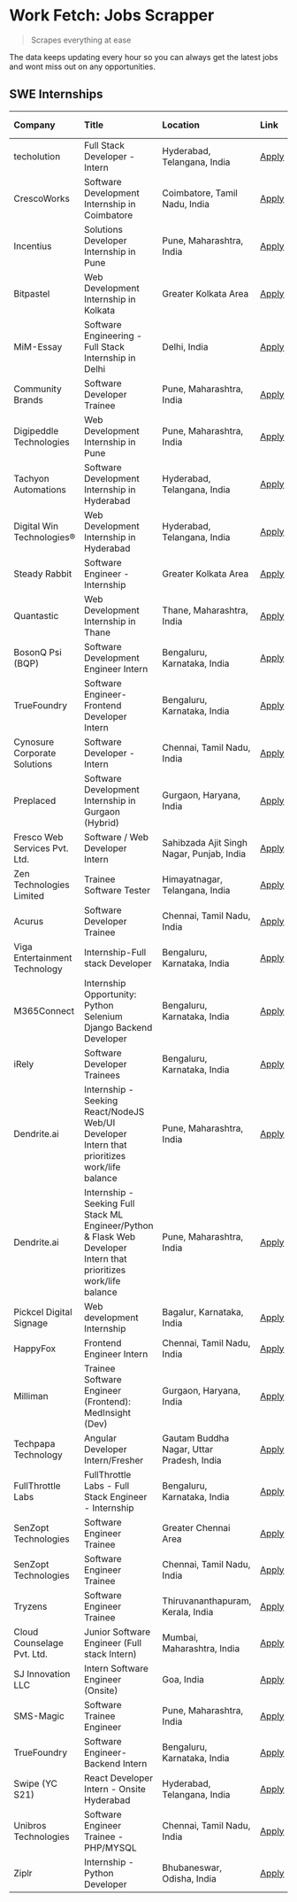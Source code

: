 # Work Fetch: Jobs Scrapper
> Scrapes everything at ease

The data keeps updating every hour so you can always get the latest jobs and wont miss out on any opportunities.

## SWE Internships
<!--START_SECTION:workfetch-->
| Company                       | Title                                                                                                              | Location                                  | Link                                                                                                                                                                                                                                                                                                                            | Date Posted   |
|:------------------------------|:-------------------------------------------------------------------------------------------------------------------|:------------------------------------------|:--------------------------------------------------------------------------------------------------------------------------------------------------------------------------------------------------------------------------------------------------------------------------------------------------------------------------------|:--------------|
| techolution                   | Full Stack Developer - Intern                                                                                      | Hyderabad, Telangana, India               | [Apply](https://in.linkedin.com/jobs/view/full-stack-developer-intern-at-techolution-3904814977?position=29&pageNum=0&refId=U0Dw3A1qsA6THuODuTtoTw%3D%3D&trackingId=h6HVpkQrqaVTHCu6P60pkA%3D%3D&trk=public_jobs_jserp-result_search-card)                                                                                      | 2024-04-18    |
| CrescoWorks                   | Software Development Internship in Coimbatore                                                                      | Coimbatore, Tamil Nadu, India             | [Apply](https://in.linkedin.com/jobs/view/software-development-internship-in-coimbatore-at-crescoworks-3904327953?position=9&pageNum=0&refId=U0Dw3A1qsA6THuODuTtoTw%3D%3D&trackingId=upJsll3WZg376FAkbm8%2FTw%3D%3D&trk=public_jobs_jserp-result_search-card)                                                                   | 2024-04-17    |
| Incentius                     | Solutions Developer Internship in Pune                                                                             | Pune, Maharashtra, India                  | [Apply](https://in.linkedin.com/jobs/view/solutions-developer-internship-in-pune-at-incentius-3904329499?position=15&pageNum=0&refId=U0Dw3A1qsA6THuODuTtoTw%3D%3D&trackingId=Xc%2F%2B%2FgKE0EPYeSsErbKc8w%3D%3D&trk=public_jobs_jserp-result_search-card)                                                                       | 2024-04-17    |
| Bitpastel                     | Web Development Internship in Kolkata                                                                              | Greater Kolkata Area                      | [Apply](https://in.linkedin.com/jobs/view/web-development-internship-in-kolkata-at-bitpastel-3903194722?position=58&pageNum=0&refId=U0Dw3A1qsA6THuODuTtoTw%3D%3D&trackingId=GCmTMwBpivUA6G8QxPm7UQ%3D%3D&trk=public_jobs_jserp-result_search-card)                                                                              | 2024-04-16    |
| MiM-Essay                     | Software Engineering - Full Stack Internship in Delhi                                                              | Delhi, India                              | [Apply](https://in.linkedin.com/jobs/view/software-engineering-full-stack-internship-in-delhi-at-mim-essay-3901647332?position=19&pageNum=0&refId=U0Dw3A1qsA6THuODuTtoTw%3D%3D&trackingId=2os6un4IlLMhAOBoLPUbjg%3D%3D&trk=public_jobs_jserp-result_search-card)                                                                | 2024-04-15    |
| Community Brands              | Software Developer Trainee                                                                                         | Pune, Maharashtra, India                  | [Apply](https://in.linkedin.com/jobs/view/software-developer-trainee-at-community-brands-3899630827?position=20&pageNum=0&refId=U0Dw3A1qsA6THuODuTtoTw%3D%3D&trackingId=VZ9ml1CtQmrr3dBC8ll4AA%3D%3D&trk=public_jobs_jserp-result_search-card)                                                                                  | 2024-04-15    |
| Digipeddle Technologies       | Web Development Internship in Pune                                                                                 | Pune, Maharashtra, India                  | [Apply](https://in.linkedin.com/jobs/view/web-development-internship-in-pune-at-digipeddle-technologies-3898605884?position=38&pageNum=0&refId=U0Dw3A1qsA6THuODuTtoTw%3D%3D&trackingId=LWv827WZYchDq1PSyy7odA%3D%3D&trk=public_jobs_jserp-result_search-card)                                                                   | 2024-04-13    |
| Tachyon Automations           | Software Development Internship in Hyderabad                                                                       | Hyderabad, Telangana, India               | [Apply](https://in.linkedin.com/jobs/view/software-development-internship-in-hyderabad-at-tachyon-automations-3896969464?position=24&pageNum=0&refId=U0Dw3A1qsA6THuODuTtoTw%3D%3D&trackingId=Whyhs5y0TFI6nNAgGlx9Jg%3D%3D&trk=public_jobs_jserp-result_search-card)                                                             | 2024-04-12    |
| Digital Win Technologies®     | Web Development Internship in Hyderabad                                                                            | Hyderabad, Telangana, India               | [Apply](https://in.linkedin.com/jobs/view/web-development-internship-in-hyderabad-at-digital-win-technologies%C2%AE-3893193501?position=49&pageNum=0&refId=U0Dw3A1qsA6THuODuTtoTw%3D%3D&trackingId=T2BBwi1kEDUf9%2FBVWO6QaQ%3D%3D&trk=public_jobs_jserp-result_search-card)                                                     | 2024-04-10    |
| Steady Rabbit                 | Software Engineer - Internship                                                                                     | Greater Kolkata Area                      | [Apply](https://in.linkedin.com/jobs/view/software-engineer-internship-at-steady-rabbit-3885171077?position=5&pageNum=0&refId=U0Dw3A1qsA6THuODuTtoTw%3D%3D&trackingId=Smq79GY%2BN9S0VuzicvxOiw%3D%3D&trk=public_jobs_jserp-result_search-card)                                                                                  | 2024-04-08    |
| Quantastic                    | Web Development Internship in Thane                                                                                | Thane, Maharashtra, India                 | [Apply](https://in.linkedin.com/jobs/view/web-development-internship-in-thane-at-quantastic-3888221292?position=56&pageNum=0&refId=U0Dw3A1qsA6THuODuTtoTw%3D%3D&trackingId=kkQ31OBmRckqiIKzeOfAsg%3D%3D&trk=public_jobs_jserp-result_search-card)                                                                               | 2024-04-08    |
| BosonQ Psi (BQP)              | Software Development Engineer Intern                                                                               | Bengaluru, Karnataka, India               | [Apply](https://in.linkedin.com/jobs/view/software-development-engineer-intern-at-bosonq-psi-bqp-3888328596?position=23&pageNum=0&refId=U0Dw3A1qsA6THuODuTtoTw%3D%3D&trackingId=7dg1o3WztEYh287XaMeFeQ%3D%3D&trk=public_jobs_jserp-result_search-card)                                                                          | 2024-04-06    |
| TrueFoundry                   | Software Engineer- Frontend Developer Intern                                                                       | Bengaluru, Karnataka, India               | [Apply](https://in.linkedin.com/jobs/view/software-engineer-frontend-developer-intern-at-truefoundry-3887320206?position=13&pageNum=0&refId=U0Dw3A1qsA6THuODuTtoTw%3D%3D&trackingId=MUXVH%2BOJCgOlczw5h1eK3g%3D%3D&trk=public_jobs_jserp-result_search-card)                                                                    | 2024-04-05    |
| Cynosure Corporate Solutions  | Software Developer -Intern                                                                                         | Chennai, Tamil Nadu, India                | [Apply](https://in.linkedin.com/jobs/view/software-developer-intern-at-cynosure-corporate-solutions-3884767755?position=14&pageNum=0&refId=U0Dw3A1qsA6THuODuTtoTw%3D%3D&trackingId=784DUeXZD8M1QZ0x1zo3zg%3D%3D&trk=public_jobs_jserp-result_search-card)                                                                       | 2024-04-04    |
| Preplaced                     | Software Development Internship in Gurgaon (Hybrid)                                                                | Gurgaon, Haryana, India                   | [Apply](https://in.linkedin.com/jobs/view/software-development-internship-in-gurgaon-hybrid-at-preplaced-3880567870?position=18&pageNum=0&refId=U0Dw3A1qsA6THuODuTtoTw%3D%3D&trackingId=uB4ka7bE9mNaglK0FN4dXQ%3D%3D&trk=public_jobs_jserp-result_search-card)                                                                  | 2024-04-01    |
| Fresco Web Services Pvt. Ltd. | Software / Web Developer Intern                                                                                    | Sahibzada Ajit Singh Nagar, Punjab, India | [Apply](https://in.linkedin.com/jobs/view/software-web-developer-intern-at-fresco-web-services-pvt-ltd-3880552598?position=50&pageNum=0&refId=U0Dw3A1qsA6THuODuTtoTw%3D%3D&trackingId=lLxAqA54YeXayWGrGgHB5A%3D%3D&trk=public_jobs_jserp-result_search-card)                                                                    | 2024-04-01    |
| Zen Technologies Limited      | Trainee Software  Tester                                                                                           | Himayatnagar, Telangana, India            | [Apply](https://in.linkedin.com/jobs/view/trainee-software-tester-at-zen-technologies-limited-3872100214?position=8&pageNum=0&refId=U0Dw3A1qsA6THuODuTtoTw%3D%3D&trackingId=SK%2Bc7eYImuZy%2BHRSjazaEg%3D%3D&trk=public_jobs_jserp-result_search-card)                                                                          | 2024-03-26    |
| Acurus                        | Software Developer Trainee                                                                                         | Chennai, Tamil Nadu, India                | [Apply](https://in.linkedin.com/jobs/view/software-developer-trainee-at-acurus-3871400616?position=16&pageNum=0&refId=U0Dw3A1qsA6THuODuTtoTw%3D%3D&trackingId=3FvOrBQnC1V4%2F4bjqDWBDQ%3D%3D&trk=public_jobs_jserp-result_search-card)                                                                                          | 2024-03-26    |
| Viga Entertainment Technology | Internship-Full stack Developer                                                                                    | Bengaluru, Karnataka, India               | [Apply](https://in.linkedin.com/jobs/view/internship-full-stack-developer-at-viga-entertainment-technology-3870669789?position=21&pageNum=0&refId=U0Dw3A1qsA6THuODuTtoTw%3D%3D&trackingId=KKtVa%2F1YIOZcBANrVVk4%2Bg%3D%3D&trk=public_jobs_jserp-result_search-card)                                                            | 2024-03-25    |
| M365Connect                   | Internship Opportunity: Python Selenium Django Backend Developer                                                   | Bengaluru, Karnataka, India               | [Apply](https://in.linkedin.com/jobs/view/internship-opportunity-python-selenium-django-backend-developer-at-m365connect-3868219387?position=60&pageNum=0&refId=U0Dw3A1qsA6THuODuTtoTw%3D%3D&trackingId=iPHpYjGOZHqFr2pDvf1hGw%3D%3D&trk=public_jobs_jserp-result_search-card)                                                  | 2024-03-24    |
| iRely                         | Software Developer Trainees                                                                                        | Bengaluru, Karnataka, India               | [Apply](https://in.linkedin.com/jobs/view/software-developer-trainees-at-irely-3860566039?position=2&pageNum=0&refId=U0Dw3A1qsA6THuODuTtoTw%3D%3D&trackingId=PvruVVnK5%2Fn%2F%2BeUPYgNKSA%3D%3D&trk=public_jobs_jserp-result_search-card)                                                                                       | 2024-03-18    |
| Dendrite.ai                   | Internship - Seeking React/NodeJS Web/UI Developer Intern that prioritizes work/life balance                       | Pune, Maharashtra, India                  | [Apply](https://in.linkedin.com/jobs/view/internship-seeking-react-nodejs-web-ui-developer-intern-that-prioritizes-work-life-balance-at-dendrite-ai-3853583200?position=31&pageNum=0&refId=U0Dw3A1qsA6THuODuTtoTw%3D%3D&trackingId=0hcy5LmEkuszBcdlWuRCZg%3D%3D&trk=public_jobs_jserp-result_search-card)                       | 2024-03-12    |
| Dendrite.ai                   | Internship - Seeking Full Stack ML Engineer/Python & Flask Web Developer Intern that prioritizes work/life balance | Pune, Maharashtra, India                  | [Apply](https://in.linkedin.com/jobs/view/internship-seeking-full-stack-ml-engineer-python-flask-web-developer-intern-that-prioritizes-work-life-balance-at-dendrite-ai-3853583202?position=57&pageNum=0&refId=U0Dw3A1qsA6THuODuTtoTw%3D%3D&trackingId=IpH1TFTIGdEciwj%2FIMqsug%3D%3D&trk=public_jobs_jserp-result_search-card) | 2024-03-12    |
| Pickcel Digital Signage       | Web development Internship                                                                                         | Bagalur, Karnataka, India                 | [Apply](https://in.linkedin.com/jobs/view/web-development-internship-at-pickcel-digital-signage-3849506118?position=47&pageNum=0&refId=U0Dw3A1qsA6THuODuTtoTw%3D%3D&trackingId=SKqKtrIKKGTkIhuy6PC4Bw%3D%3D&trk=public_jobs_jserp-result_search-card)                                                                           | 2024-03-08    |
| HappyFox                      | Frontend Engineer Intern                                                                                           | Chennai, Tamil Nadu, India                | [Apply](https://in.linkedin.com/jobs/view/frontend-engineer-intern-at-happyfox-3848357951?position=46&pageNum=0&refId=U0Dw3A1qsA6THuODuTtoTw%3D%3D&trackingId=6kKMABEH4LI%2FFwY0rQ8sKw%3D%3D&trk=public_jobs_jserp-result_search-card)                                                                                          | 2024-03-07    |
| Milliman                      | Trainee Software Engineer (Frontend): MedInsight (Dev)                                                             | Gurgaon, Haryana, India                   | [Apply](https://in.linkedin.com/jobs/view/trainee-software-engineer-frontend-medinsight-dev-at-milliman-3792874280?position=10&pageNum=0&refId=U0Dw3A1qsA6THuODuTtoTw%3D%3D&trackingId=AFOENLD9LOhBG9JxJMsIig%3D%3D&trk=public_jobs_jserp-result_search-card)                                                                   | 2024-03-01    |
| Techpapa Technology           | Angular Developer Intern/Fresher                                                                                   | Gautam Buddha Nagar, Uttar Pradesh, India | [Apply](https://in.linkedin.com/jobs/view/angular-developer-intern-fresher-at-techpapa-technology-3834305862?position=52&pageNum=0&refId=U0Dw3A1qsA6THuODuTtoTw%3D%3D&trackingId=fG0utFqbTDAKucNBYVdI5g%3D%3D&trk=public_jobs_jserp-result_search-card)                                                                         | 2024-02-20    |
| FullThrottle Labs             | FullThrottle Labs - Full Stack Engineer - Internship                                                               | Bengaluru, Karnataka, India               | [Apply](https://in.linkedin.com/jobs/view/fullthrottle-labs-full-stack-engineer-internship-at-fullthrottle-labs-3829636016?position=51&pageNum=0&refId=U0Dw3A1qsA6THuODuTtoTw%3D%3D&trackingId=BeNvhoB9Vc7z8Lg94MJjFA%3D%3D&trk=public_jobs_jserp-result_search-card)                                                           | 2024-02-17    |
| SenZopt Technologies          | Software Engineer Trainee                                                                                          | Greater Chennai Area                      | [Apply](https://in.linkedin.com/jobs/view/software-engineer-trainee-at-senzopt-technologies-3827688781?position=30&pageNum=0&refId=U0Dw3A1qsA6THuODuTtoTw%3D%3D&trackingId=NVKpuszgmW83egYLvgapqg%3D%3D&trk=public_jobs_jserp-result_search-card)                                                                               | 2024-02-12    |
| SenZopt Technologies          | Software Engineer Trainee                                                                                          | Chennai, Tamil Nadu, India                | [Apply](https://in.linkedin.com/jobs/view/software-engineer-trainee-at-senzopt-technologies-3827686880?position=45&pageNum=0&refId=U0Dw3A1qsA6THuODuTtoTw%3D%3D&trackingId=%2BA0eAvlgdLslEioLwc%2B0Kw%3D%3D&trk=public_jobs_jserp-result_search-card)                                                                           | 2024-02-12    |
| Tryzens                       | Software Engineer Trainee                                                                                          | Thiruvananthapuram, Kerala, India         | [Apply](https://in.linkedin.com/jobs/view/software-engineer-trainee-at-tryzens-3809363491?position=32&pageNum=0&refId=U0Dw3A1qsA6THuODuTtoTw%3D%3D&trackingId=QFLLG0Rba6R3psbS73GLRQ%3D%3D&trk=public_jobs_jserp-result_search-card)                                                                                            | 2024-01-18    |
| Cloud Counselage Pvt. Ltd.    | Junior Software Engineer (Full stack Intern)                                                                       | Mumbai, Maharashtra, India                | [Apply](https://in.linkedin.com/jobs/view/junior-software-engineer-full-stack-intern-at-cloud-counselage-pvt-ltd-3803132814?position=25&pageNum=0&refId=U0Dw3A1qsA6THuODuTtoTw%3D%3D&trackingId=CCg1RvIQ3ODmNhLCFKHMhw%3D%3D&trk=public_jobs_jserp-result_search-card)                                                          | 2024-01-11    |
| SJ Innovation LLC             | Intern Software Engineer (Onsite)                                                                                  | Goa, India                                | [Apply](https://in.linkedin.com/jobs/view/intern-software-engineer-onsite-at-sj-innovation-llc-3799959011?position=40&pageNum=0&refId=U0Dw3A1qsA6THuODuTtoTw%3D%3D&trackingId=imM0D5cXIYQqUDOyeb1i8Q%3D%3D&trk=public_jobs_jserp-result_search-card)                                                                            | 2024-01-11    |
| SMS-Magic                     | Software Trainee Engineer                                                                                          | Pune, Maharashtra, India                  | [Apply](https://in.linkedin.com/jobs/view/software-trainee-engineer-at-sms-magic-3761409781?position=26&pageNum=0&refId=U0Dw3A1qsA6THuODuTtoTw%3D%3D&trackingId=cBDxYEe2c92dCqMumGmGHQ%3D%3D&trk=public_jobs_jserp-result_search-card)                                                                                          | 2023-11-16    |
| TrueFoundry                   | Software Engineer-Backend Intern                                                                                   | Bengaluru, Karnataka, India               | [Apply](https://in.linkedin.com/jobs/view/software-engineer-backend-intern-at-truefoundry-3779508170?position=27&pageNum=0&refId=U0Dw3A1qsA6THuODuTtoTw%3D%3D&trackingId=FRp8w%2FgJ2W8Xh98VKtL93A%3D%3D&trk=public_jobs_jserp-result_search-card)                                                                               | 2023-11-10    |
| Swipe (YC S21)                | React Developer Intern - Onsite Hyderabad                                                                          | Hyderabad, Telangana, India               | [Apply](https://in.linkedin.com/jobs/view/react-developer-intern-onsite-hyderabad-at-swipe-yc-s21-3737600089?position=34&pageNum=0&refId=U0Dw3A1qsA6THuODuTtoTw%3D%3D&trackingId=Zcj0RpGv4vAhtAl5w6PbIQ%3D%3D&trk=public_jobs_jserp-result_search-card)                                                                         | 2023-10-13    |
| Unibros Technologies          | Software Engineer Trainee - PHP/MYSQL                                                                              | Chennai, Tamil Nadu, India                | [Apply](https://in.linkedin.com/jobs/view/software-engineer-trainee-php-mysql-at-unibros-technologies-3656599241?position=33&pageNum=0&refId=U0Dw3A1qsA6THuODuTtoTw%3D%3D&trackingId=ic%2FPbOTfgZoNppdvf4bAqQ%3D%3D&trk=public_jobs_jserp-result_search-card)                                                                   | 2023-06-12    |
| Ziplr                         | Internship - Python Developer                                                                                      | Bhubaneswar, Odisha, India                | [Apply](https://in.linkedin.com/jobs/view/internship-python-developer-at-ziplr-3645677592?position=55&pageNum=0&refId=U0Dw3A1qsA6THuODuTtoTw%3D%3D&trackingId=saRTExF4rV8DV1piwfcW8A%3D%3D&trk=public_jobs_jserp-result_search-card)                                                                                            | 2023-06-02    |
<!--END_SECTION:workfetch-->
